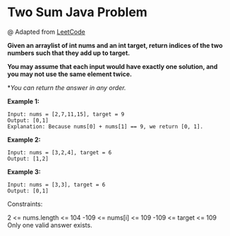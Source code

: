 # Two Sum Java Problem

@ Adapted from [LeetCode](https://leetcode.com/problems/two-sum/description/) 

**Given an arraylist of int nums and an int target, return indices of the two numbers such that they add up to target.**

**You may assume that each input would have exactly one solution, and you may not use the same element twice.**

**You can return the answer in any order.*

 

**Example 1:**
````
Input: nums = [2,7,11,15], target = 9
Output: [0,1]
Explanation: Because nums[0] + nums[1] == 9, we return [0, 1].
````
**Example 2:**
````
Input: nums = [3,2,4], target = 6
Output: [1,2]
````
**Example 3:**
````
Input: nums = [3,3], target = 6
Output: [0,1]
 ````

Constraints:

2 <= nums.length <= 104
-109 <= nums[i] <= 109
-109 <= target <= 109
Only one valid answer exists.
